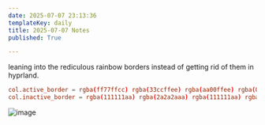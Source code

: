```yaml
---
date: 2025-07-07 23:13:36
templateKey: daily
title: 2025-07-07 Notes
published: True

---
```


leaning into the rediculous rainbow borders instead of getting rid of them in hyprland.

``` conf
col.active_border = rgba(ff77ffcc) rgba(33ccffee) rgba(aa00ffee) rgba(00ff99ee) rgba(ff77ffcc) rgba(33ccffee) rgba(aa00ffee) rgba(00ff99ee) 45deg
col.inactive_border = rgba(111111aa) rgba(2a2a2aaa) rgba(111111aa) rgba(fafafaaa) rgba(fafafaaa) rgba(fafafaaa) rgba(111111aa) rgba(2a2a2aaa) 90deg
```

![image](https://dropper.wayl.one/api/file/abe9fec8-ce1c-4fdd-8975-2667f87df9ba.webp)
